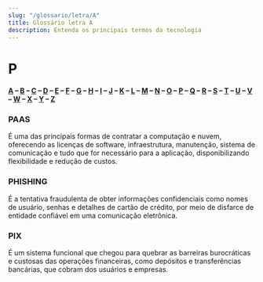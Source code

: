 ```yaml
---
slug: "/glossario/letra/A"
title: Glossário letra A
description: Entenda os principais termos da tecnologia
---
```


# P

#### [A](./A) – [B](./B) – [C](./C) – [D](./D) – [E](./E) – [F](./F) – [G](./G) – [H](./H) – [I](./I) – [J](./J) – [K](./K) – [L](./L) – [M](./M) – [N](./N) – [O](./O) – [P](./P) – [Q](./Q) – [R](./R) – [S](./S) – [T](./T) – [U](./U) – [V](./V) – [W](./W) – [X](./X) – [Y](./Y) – [Z](./Z)

### PAAS

É uma das principais formas de contratar a computação e nuvem, oferecendo as licenças de software, infraestrutura, manutenção, sistema de comunicação e tudo que for necessário para a aplicação, disponibilizando flexibilidade e redução de custos.

### PHISHING

É a tentativa fraudulenta de obter informações confidenciais como nomes de usuário, senhas e detalhes de cartão de crédito, por meio de disfarce de entidade confiável em uma comunicação eletrônica.

### PIX

É um sistema funcional que chegou para quebrar as barreiras burocráticas e custosas das operações financeiras, como depósitos e transferências bancárias, que cobram dos usuários e empresas.
